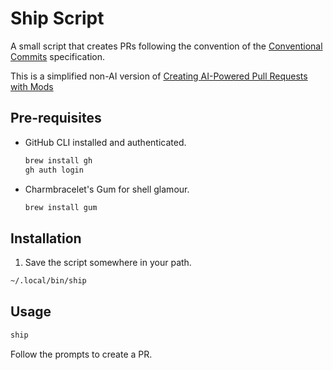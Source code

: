 # Ship Script

A small script that creates PRs following the convention of the [Conventional Commits](https://www.conventionalcommits.org/en/v1.0.0/) specification.

This is a simplified non-AI version of [Creating AI-Powered Pull Requests with Mods](https://medium.com/@dangrondahl/creating-ai-powered-pull-requests-with-mods-ca694fcda22e)

## Pre-requisites

- GitHub CLI installed and authenticated.

  ```bash
  brew install gh
  gh auth login
  ```

- Charmbracelet's Gum for shell glamour.

  ```bash
  brew install gum
  ```

## Installation

1. Save the script somewhere in your path.

```bash
~/.local/bin/ship
```

## Usage

```bash
ship
```

Follow the prompts to create a PR.
